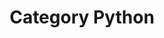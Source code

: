 ---
layout: category
title: "Category Python"
category: python
permalink: 'others/category/python'
---